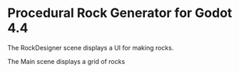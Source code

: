 # Procedural Rock Generator for Godot 4.4

The RockDesigner scene displays a UI for making rocks.

The Main scene displays a grid of rocks
